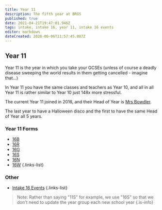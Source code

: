```yaml
---
title: Year 11
description: The fifth year at BRGS
published: true
date: 2021-04-21T19:47:01.946Z
tags: intake, intake 16, year 11, intake 16 events
editor: markdown
dateCreated: 2020-06-06T11:57:45.087Z
---
```


## Year 11
Year 11 is the year in which you take your GCSEs (unless of course a deadly disease sweeping the world results in them getting cancelled - imagine that...)

In Year 11 you have the same classes and teachers as Year 10, and all in all Year 11 is rather similar to Year 10 just 148x more stressful.

The current Year 11 joined in 2016, and their Head of Year is [Mrs Bowdler](/teachers/mrs-bowdler).

The last year to have a Halloween disco and the first to have the same Head of Year all 5 years.

### Year 11 Forms
- [16B](/students/intake16/b)
- [16R](/students/intake16/r)
- [16G](/students/intake16/g)
- [16S](/students/intake16/s)
- [16N](/students/intake16/n)
- [16W](/students/intake16/w)
{.links-list}

### Other
- [Intake 16 Events](/students/intake16/events)
{.links-list}

> Note:  Rather than saying "11S" for example, we use "16S" so that we don't need to update the year group each new school year
{.is-info}
